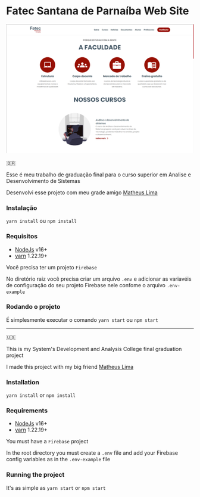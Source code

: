 # Fatec Santana de Parnaíba Web Site

![App home page](https://github.com/RafaelJesus22/SiteFatec/blob/master/public/site-fatec-home.png)

🇧🇷

Esse é meu trabalho de graduação final para o curso superior em Analise e Desenvolvimento de Sistemas

Desenvolvi esse projeto com meu grade amigo [Matheus Lima](https://www.linkedin.com/in/matheuslimar/)

### Instalação

`yarn install` ou `npm install`

### Requisitos

- [NodeJs](https://nodejs.org/en/) v16+
- [yarn](https://yarnpkg.com/) 1.22.19+

Você precisa ter um projeto `Firebase`

No diretório raiz você precisa criar um arquivo `.env` e adicionar as variavéis de configuração do seu projeto Firebase nele confome o arquivo `.env-example`

### Rodando o projeto

É simplesmente executar o comando `yarn start` ou `npm start`
<br>

---

🇺🇸
<br>

This is my System's Development and Analysis College final graduation project

I made this project with my big friend [Matheus Lima](https://www.linkedin.com/in/matheuslimar/)

### Installation

`yarn install`
or
`npm install`

### Requirements

- [NodeJs](https://nodejs.org/en/) v16+
- [yarn](https://yarnpkg.com/) 1.22.19+

You must have a `Firebase` project

In the root directory you must create a `.env` file and add your Firebase config variables as in the `.env-example` file

### Running the project

It's as simple as `yarn start` or `npm start`
